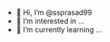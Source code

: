 - 👋 Hi, I’m @ssprasad99
- 👀 I’m interested in ...
- 🌱 I’m currently learning ...
<!---
ssprasad99/ssprasad99 is a ✨ special ✨ repository because its `README.md` (this file) appears on your GitHub profile.
You can click the Preview link to take a look at your changes.
--->
